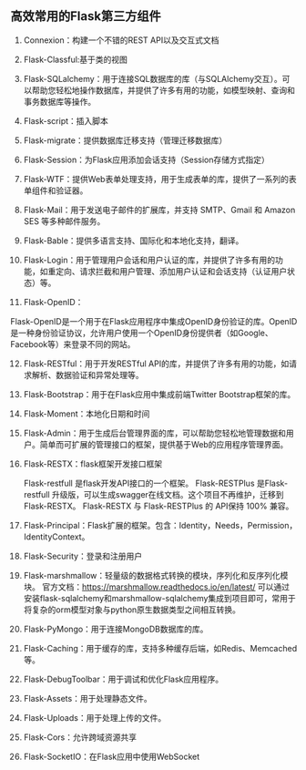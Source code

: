 ## 高效常用的Flask第三方组件

1. Connexion：构建一个不错的REST API以及交互式文档

2. Flask-Classful:基于类的视图

3. Flask-SQLalchemy：用于连接SQL数据库的库（与SQLAlchemy交互）。可以帮助您轻松地操作数据库，并提供了许多有用的功能，如模型映射、查询和事务数据库等操作。  

4. Flask-script：插入脚本

5. Flask-migrate：提供数据库迁移支持（管理迁移数据库）

6. Flask-Session：为Flask应用添加会话支持（Session存储方式指定）

7. Flask-WTF：提供Web表单处理支持，用于生成表单的库，提供了一系列的表单组件和验证器。

8. Flask-Mail：用于发送电子邮件的扩展库，并支持 SMTP、Gmail 和 Amazon SES 等多种邮件服务。

9. Flask-Bable：提供多语言支持、国际化和本地化支持，翻译。

10. Flask-Login：用于管理用户会话和用户认证的库，并提供了许多有用的功能，如重定向、请求拦截和用户管理、添加用户认证和会话支持（认证用户状态）等。

11. Flask-OpenID：

   Flask-OpenID是一个用于在Flask应用程序中集成OpenID身份验证的库。OpenID是一种身份验证协议，允许用户使用一个OpenID身份提供者（如Google、Facebook等）来登录不同的网站。

12. Flask-RESTful：用于开发RESTful API的库，并提供了许多有用的功能，如请求解析、数据验证和异常处理等。

13. Flask-Bootstrap：用于在Flask应用中集成前端Twitter Bootstrap框架的库。

14. Flask-Moment：本地化日期和时间

15. Flask-Admin：用于生成后台管理界面的库，可以帮助您轻松地管理数据和用户。简单而可扩展的管理接口的框架，提供基于Web的应用程序管理界面。

16. Flask-RESTX：flask框架开发接口框架

    Flask-restfull 是flask开发API接口的一个框架。 Flask-RESTPlus 是Flask-restfull 升级版，可以生成swagger在线文档。这个项目不再维护，迁移到Flask-RESTX。
    Flask-RESTX 与 Flask-RESTPlus 的 API保持 100% 兼容。

17. Flask-Principal：Flask扩展的框架。包含：Identity，Needs，Permission，IdentityContext。

18. Flask-Security：登录和注册用户

19. Flask-marshmallow：轻量级的数据格式转换的模块，序列化和反序列化模块。
    官方文档：https://marshmallow.readthedocs.io/en/latest/
    可以通过安装flask-sqlalchemy和marshmallow-sqlalchemy集成到项目即可，常用于将复杂的orm模型对象与python原生数据类型之间相互转换。

20. Flask-PyMongo：用于连接MongoDB数据库的库。

21. Flask-Caching：用于缓存的库，支持多种缓存后端，如Redis、Memcached等。

22. Flask-DebugToolbar：用于调试和优化Flask应用程序。

23. Flask-Assets：用于处理静态文件。

24. Flask-Uploads：用于处理上传的文件。

25. Flask-Cors：允许跨域资源共享

26. Flask-SocketIO：在Flask应用中使用WebSocket